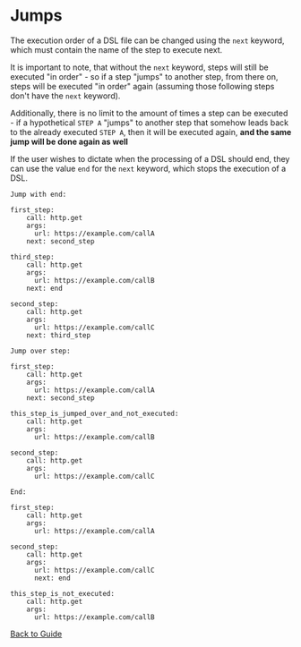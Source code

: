 # Jumps

The execution order of a DSL file can be changed using the `next` keyword, which must contain the name of the step to execute next. 

It is important to note, that without the `next` keyword, steps will still be executed "in order" - so if a step "jumps" to another step, from there on, steps will be executed 
"in order" again (assuming those following steps don't have the `next` keyword). 

Additionally, there is no limit to the amount of times a step can be executed - if a hypothetical `STEP A` "jumps" to another step that somehow leads back to 
the already executed `STEP A`, then it will be executed again, **and the same jump will be done again as well**

If the user wishes to dictate when the processing of a DSL should end, they can use the value `end` for the `next` keyword, which stops the execution of a DSL.

`Jump with end:`
```
first_step:
    call: http.get
    args:
      url: https://example.com/callA
    next: second_step
  
third_step:
    call: http.get
    args:
      url: https://example.com/callB
    next: end

second_step:
    call: http.get
    args:
      url: https://example.com/callC
    next: third_step
```
`Jump over step:`
```
first_step:
    call: http.get
    args:
      url: https://example.com/callA
    next: second_step
  
this_step_is_jumped_over_and_not_executed:
    call: http.get
    args:
      url: https://example.com/callB

second_step:
    call: http.get
    args:
      url: https://example.com/callC
```
`End:`
```
first_step:
    call: http.get
    args:
      url: https://example.com/callA
  
second_step:
    call: http.get
    args:
      url: https://example.com/callC
      next: end
  
this_step_is_not_executed:
    call: http.get
    args:
      url: https://example.com/callB
```
[Back to Guide](../GUIDE.md#Writing-DSL-files)
